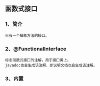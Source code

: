 ## 函数式接口
### 1、简介
	只有一个抽象方法的接口。
### 2、@FunctionalInterface
	标志函数式接口的注解，用于接口类上。
	javadoc也会生成该注解，即说明文档也会生成该注解。
### 3、内置